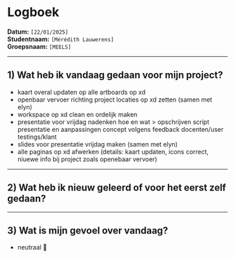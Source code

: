 # Logboek

**Datum:** `[22/01/2025]`  
**Studentnaam:** `[Mérédith Lauwerens]`  
**Groepsnaam:** `[MEELS]`

---

## 1) Wat heb ik vandaag gedaan voor mijn project?

- kaart overal updaten op alle artboards op xd
- openbaar vervoer richting project locaties op xd zetten (samen met elyn)
- workspace op xd clean en ordelijk maken
- presentatie voor vrijdag nadenken hoe en wat > opschrijven script presentatie en aanpassingen concept volgens feedback docenten/user testings/klant
- slides voor presentatie vrijdag maken (samen met elyn)
- alle paginas op xd afwerken (details: kaart updaten, icons correct, niuewe info bij project zoals openebaar vervoer)

---

## 2) Wat heb ik nieuw geleerd of voor het eerst zelf gedaan?

---

## 3) Wat is mijn gevoel over vandaag?

- neutraal 🙂
